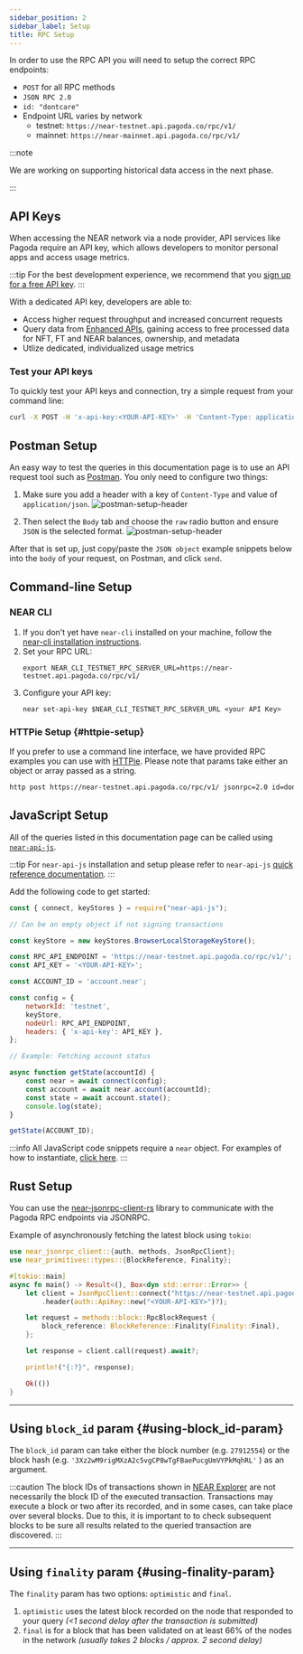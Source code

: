 ```yaml
---
sidebar_position: 2
sidebar_label: Setup
title: RPC Setup
---
```


In order to use the RPC API you will need to setup the correct RPC endpoints:

- `POST` for all RPC methods
- `JSON RPC 2.0`
- `id: "dontcare"`
- Endpoint URL varies by network
  -  testnet: `https://near-testnet.api.pagoda.co/rpc/v1/`
  -  mainnet: `https://near-mainnet.api.pagoda.co/rpc/v1/`

:::note

We are working on supporting historical data access in the next phase.

:::

## API Keys

When accessing the NEAR network via a node provider, API services like Pagoda require an API key, which allows developers to monitor personal apps and access usage metrics.

:::tip
For the best development experience, we recommend that you [sign up for a free API key](get-keys.md).
:::

With a dedicated API key, developers are able to:

-    Access higher request throughput and increased concurrent requests
-    Query data from [Enhanced APIs](#), gaining access to free processed data for NFT, FT and NEAR balances, ownership, and metadata
-    Utlize dedicated, individualized usage metrics

### Test your API keys

To quickly test your API keys and connection, try a simple request from your command line:

```sh
curl -X POST -H 'x-api-key:<YOUR-API-KEY>' -H 'Content-Type: application/json' -d '{"jsonrpc": "2.0", "id":"dontcare","method":"status","params":[] }' https://near-testnet.api.pagoda.co/rpc/v1/
```

## Postman Setup

An easy way to test the queries in this documentation page is to use an API request tool such as [Postman](https://www.postman.com/).
You only need to configure two things:

1. Make sure you add a header with a key of `Content-Type` and value of `application/json`.
   ![postman-setup-header](/img/postman-setup-headers.png)

2. Then select the `Body` tab and choose the `raw` radio button and ensure `JSON` is the selected format.
   ![postman-setup-header](/img/postman-setup-body.png)

After that is set up, just copy/paste the `JSON object` example snippets below into the `body` of your request, on Postman, and click `send`.


## Command-line Setup

### NEAR CLI

1. If you don’t yet have `near-cli` installed on your machine, follow the [near-cli installation instructions](https://docs.near.org/tools/near-cli#setup).
2. Set your RPC URL:
   ```
   export NEAR_CLI_TESTNET_RPC_SERVER_URL=https://near-testnet.api.pagoda.co/rpc/v1/
   ```
3. Configure your API key:
   ```
   near set-api-key $NEAR_CLI_TESTNET_RPC_SERVER_URL <your API Key>
   ```

### HTTPie Setup {#httpie-setup}

If you prefer to use a command line interface, we have provided RPC examples you can use with [HTTPie](https://httpie.org/). 
Please note that params take either an object or array passed as a string.

```bash
http post https://near-testnet.api.pagoda.co/rpc/v1/ jsonrpc=2.0 id=dontcare method=network_info params:='[]'
```

## JavaScript Setup

All of the queries listed in this documentation page can be called using [`near-api-js`](https://github.com/near/near-api-js).

:::tip
For `near-api-js` installation and setup please refer to `near-api-js` [quick reference documentation](https://docs.near.org/tools/near-api-js/quick-reference#install).
:::

Add the following code to get started:

```js
const { connect, keyStores } = require("near-api-js");

// Can be an empty object if not signing transactions

const keyStore = new keyStores.BrowserLocalStorageKeyStore();

const RPC_API_ENDPOINT = 'https://near-testnet.api.pagoda.co/rpc/v1/';
const API_KEY = '<YOUR-API-KEY>';

const ACCOUNT_ID = 'account.near';

const config = {
    networkId: 'testnet',
    keyStore,
    nodeUrl: RPC_API_ENDPOINT,
    headers: { 'x-api-key': API_KEY },
};

// Example: Fetching account status

async function getState(accountId) {
    const near = await connect(config);
    const account = await near.account(accountId);
    const state = await account.state();
    console.log(state);
}

getState(ACCOUNT_ID);
```

:::info
All JavaScript code snippets require a `near` object. For examples of how to instantiate, [click here](https://docs.near.org/tools/near-api-js/quick-reference#connect).
:::

## Rust Setup

You can use the [near-jsonrpc-client-rs](https://github.com/near/near-jsonrpc-client-rs) library to communicate with the Pagoda RPC endpoints via JSONRPC.

Example of asynchronously fetching the latest block using `tokio`:

```rust
use near_jsonrpc_client::{auth, methods, JsonRpcClient};
use near_primitives::types::{BlockReference, Finality};

#[tokio::main]
async fn main() -> Result<(), Box<dyn std::error::Error>> {
    let client = JsonRpcClient::connect("https://near-testnet.api.pagoda.co/rpc/v1/")
        .header(auth::ApiKey::new("<YOUR-API-KEY>")?);

    let request = methods::block::RpcBlockRequest {
        block_reference: BlockReference::Finality(Finality::Final),
    };

    let response = client.call(request).await?;

    println!("{:?}", response);

    Ok(())
}
```

---

## Using `block_id` param {#using-block_id-param}

The `block_id` param can take either the block number (e.g. `27912554`) or the block hash (e.g. `'3Xz2wM9rigMXzA2c5vgCP8wTgFBaePucgUmVYPkMqhRL'` ) as an argument.

:::caution
The block IDs of transactions shown in [NEAR Explorer](https://explorer.testnet.near.org) are not necessarily the block ID of the executed transaction. Transactions may execute a block or two after its recorded, and in some cases, can take place over several blocks. Due to this, it is important to to check subsequent blocks to be sure all results related to the queried transaction are discovered.
:::

---

## Using `finality` param {#using-finality-param}

The `finality` param has two options: `optimistic` and `final`.
1. `optimistic` uses the latest block recorded on the node that responded to your query _(<1 second delay after the transaction is submitted)_
2. `final` is for a block that has been validated on at least 66% of the nodes in the network _(usually takes 2 blocks / approx. 2 second delay)_
